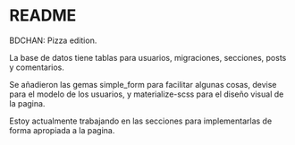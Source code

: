 # README

BDCHAN: Pizza edition.

La base de datos tiene tablas para usuarios, migraciones, secciones, posts y comentarios.

Se añadieron las gemas simple_form para facilitar algunas cosas, devise para el modelo de los usuarios, y materialize-scss para el diseño visual de la pagina.

Estoy actualmente trabajando en las secciones para implementarlas de forma apropiada a la pagina.
